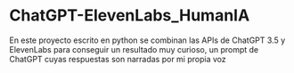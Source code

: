# ChatGPT-ElevenLabs_HumanIA
En este proyecto escrito en python se combinan las APIs de ChatGPT 3.5 y ElevenLabs para conseguir un resultado muy curioso, un prompt de ChatGPT cuyas respuestas son narradas por mi propia voz
